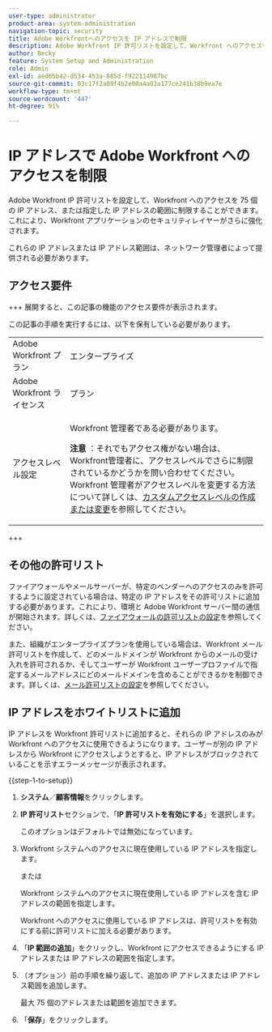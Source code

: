 ```yaml
---
user-type: administrator
product-area: system-administration
navigation-topic: security
title: Adobe Workfrontへのアクセスを IP アドレスで制限
description: Adobe Workfront IP 許可リストを設定して、Workfront へのアクセスを 75 個の IP アドレス、または指定した IP アドレスの範囲に制限することができます。これにより、Workfront アプリケーションのセキュリティレイヤーがさらに強化されます。
author: Becky
feature: System Setup and Administration
role: Admin
exl-id: aed65b42-d534-453a-885d-f922114987bc
source-git-commit: 03c17f2a09f4b2e00a4a03a177ce241b38b9ea7e
workflow-type: tm+mt
source-wordcount: '447'
ht-degree: 91%

---
```


# IP アドレスで Adobe Workfront へのアクセスを制限

<!--
>[!IMPORTANT]
>
>This functionality is not currently available to organizations that have been onboarded to the Adobe Admin Console. It will be available in the Adobe Admin Console in a future release. -->

Adobe Workfront IP 許可リストを設定して、Workfront へのアクセスを 75 個の IP アドレス、または指定した IP アドレスの範囲に制限することができます。これにより、Workfront アプリケーションのセキュリティレイヤーがさらに強化されます。

これらの IP アドレスまたは IP アドレス範囲は、ネットワーク管理者によって提供される必要があります。

## アクセス要件

+++ 展開すると、この記事の機能のアクセス要件が表示されます。

この記事の手順を実行するには、以下を保有している必要があります。

<table style="table-layout:auto"> 
 <col> 
 <col> 
 <tbody> 
  <tr> 
   <td role="rowheader">Adobe Workfront プラン</td> 
   <td> <p>エンタープライズ</p> </td> 
  </tr> 
  <tr> 
   <td role="rowheader">Adobe Workfront ライセンス</td> 
   <td>プラン</td> 
  </tr> 
  <tr> 
   <td role="rowheader">アクセスレベル設定</td> 
   <td> <p>Workfront 管理者である必要があります。</p> <p><b> 注意 </b>：それでもアクセス権がない場合は、Workfront管理者に、アクセスレベルでさらに制限されているかどうかを問い合わせてください。 Workfront 管理者がアクセスレベルを変更する方法について詳しくは、<a href="../../../administration-and-setup/add-users/configure-and-grant-access/create-modify-access-levels.md" class="MCXref xref">カスタムアクセスレベルの作成または変更</a>を参照してください。</p> </td> 
  </tr> 
 </tbody> 
</table>

+++

## その他の許可リスト

ファイアウォールやメールサーバーが、特定のベンダーへのアクセスのみを許可するように設定されている場合は、特定の IP アドレスをその許可リストに追加する必要があります。これにより、環境と Adobe Workfront サーバー間の通信が開始されます。詳しくは、[ファイアウォールの許可リストの設定](../../../administration-and-setup/get-started-wf-administration/configure-your-firewall.md)を参照してください。

また、組織がエンタープライズプランを使用している場合は、Workfront メール許可リストを作成して、どのメールドメインが Workfront からのメールの受け入れを許可されるか、そしてユーザーが Workfront ユーザープロファイルで指定するメールアドレスにどのメールドメインを含めることができるかを制御できます。詳しくは、[メール許可リストの設定](../../../administration-and-setup/get-started-wf-administration/configure-your-email-allowlist.md)を参照してください。

## IP アドレスをホワイトリストに追加

IP アドレスを Workfront 許可リストに追加すると、それらの IP アドレスのみが Workfront へのアクセスに使用できるようになります。ユーザーが別の IP アドレスから Workfront にアクセスしようとすると、IP アドレスがブロックされていることを示すエラーメッセージが表示されます。

{{step-1-to-setup}}

1. **システム**／**顧客情報**&#x200B;をクリックします。

1. **IP 許可リスト**&#x200B;セクションで、「**IP 許可リストを有効にする**」を選択します。

   このオプションはデフォルトでは無効になっています。

1. Workfront システムへのアクセスに現在使用している IP アドレスを指定します。

   または

   Workfront システムへのアクセスに現在使用している IP アドレスを含む IP アドレスの範囲を指定します。

   Workfront へのアクセスに使用している IP アドレスは、許可リストを有効にする前に許可リストに加える必要があります。

1. 「**IP 範囲の追加**」をクリックし、Workfront にアクセスできるようにする IP アドレスまたは IP アドレスの範囲を指定します。
1. （オプション）前の手順を繰り返して、追加の IP アドレスまたは IP アドレス範囲を追加します。

   最大 75 個のアドレスまたは範囲を追加できます。

1. 「**保存**」をクリックします。

